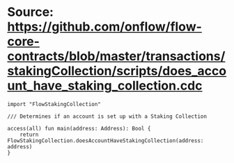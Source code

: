 # Source: https://github.com/onflow/flow-core-contracts/blob/master/transactions/stakingCollection/scripts/does_account_have_staking_collection.cdc

```
import "FlowStakingCollection"

/// Determines if an account is set up with a Staking Collection

access(all) fun main(address: Address): Bool {
    return FlowStakingCollection.doesAccountHaveStakingCollection(address: address)
}
```
